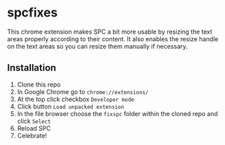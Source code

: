 # spcfixes
This chrome extension makes SPC a bit more usable by resizing the text areas properly according to their content. It also enables the resize handle on the text areas so you can resize them manually if necessary.

## Installation
1. Clone this repo
2. In Google Chrome go to `chrome://extensions/`
3. At the top click checkbox `Developer mode`
4. Click button `Load unpacked extension`
5. In the file browser choose the `fixspc` folder within the cloned repo and click `Select`
6. Reload SPC
7. Celebrate!

